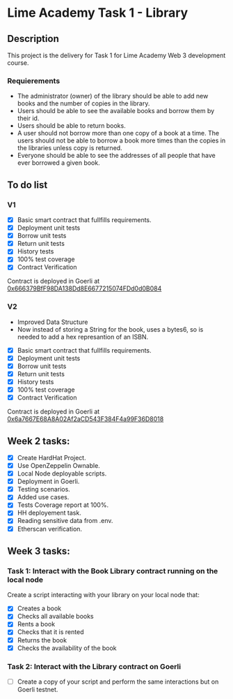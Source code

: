 # Lime Academy Task 1 - Library 

## Description
This project is the delivery for Task 1 for Lime Academy Web 3 development course.

### Requierements

- The administrator (owner) of the library should be able to add new books and the number of copies in the library.
- Users should be able to see the available books and borrow them by their id.
- Users should be able to return books.
- A user should not borrow more than one copy of a book at a time. The users should not be able to borrow a book more times than the copies in the libraries unless copy is returned.
- Everyone should be able to see the addresses of all people that have ever borrowed a given book.

## To do list
### V1 
- [X] Basic smart contract that fullfills requirements.
- [X] Deployment unit tests
- [X] Borrow unit tests
- [X] Return unit tests
- [X] History tests
- [X] 100% test coverage
- [X] Contract Verification

Contract is deployed in Goerli at [0x666379BfF98DA138Dd8E6677215074FDd0d0B084](https://goerli.etherscan.io/address/0x666379BfF98DA138Dd8E6677215074FDd0d0B084)

### V2
- Improved Data Structure
- Now instead of storing a String for the book, uses a bytes6, so is needed to add a hex represantion of an ISBN.

- [X] Basic smart contract that fullfills requirements.
- [X] Deployment unit tests
- [X] Borrow unit tests
- [X] Return unit tests
- [X] History tests
- [X] 100% test coverage
- [X] Contract Verification

Contract is deployed in Goerli at [0x6a7667E68A8A02Af2aCD543F384F4a99F36D8018](https://goerli.etherscan.io/address/0x6a7667E68A8A02Af2aCD543F384F4a99F36D8018)

## Week 2 tasks:
- [X] Create HardHat Project.
- [X] Use OpenZeppelin Ownable.
- [X] Local Node deployable scripts.
- [X] Deployment in Goerli.
- [X] Testing scenarios.
- [X] Added use cases.
- [X] Tests Coverage report at 100%.
- [X] HH deployement task.
- [X] Reading sensitive data from .env.
- [X] Etherscan verification.

## Week 3 tasks:

### Task 1: Interact with the Book Library contract running on the local node
Create a script interacting with your library on your local node that:

- [X] Creates a book
- [X] Checks all available books
- [X] Rents a book
- [X] Checks that it is rented
- [X] Returns the book
- [X] Checks the availability of the book

### Task 2: Interact with the Library contract on Goerli



- [ ] Create a copy of your script and perform the same interactions but on Goerli testnet.